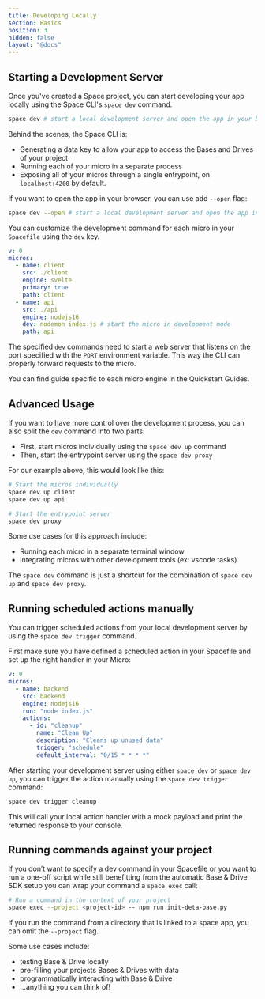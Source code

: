 ```yaml
---
title: Developing Locally
section: Basics
position: 3
hidden: false
layout: "@docs"
---
```


## Starting a Development Server

Once you've created a Space project, you can start developing your app locally using the Space CLI's `space dev` command.

```bash
space dev # start a local development server and open the app in your browser
```

Behind the scenes, the Space CLI is:

- Generating a data key to allow your app to access the Bases and Drives of your project
- Running each of your micro in a separate process
- Exposing all of your micros through a single entrypoint, on `localhost:4200` by default.

If you want to open the app in your browser, you can use add `--open` flag:

```bash
space dev --open # start a local development server and open the app in your browser
```

You can customize the development command for each micro in your `Spacefile` using the `dev` key.

```yaml
v: 0
micros:
  - name: client
    src: ./client
    engine: svelte
    primary: true
    path: client
  - name: api
    src: ./api
    engine: nodejs16
    dev: nodemon index.js # start the micro in development mode
    path: api
```

The specified `dev` commands need to start a web server that listens on the port specified with the `PORT` environment variable. This way the CLI can properly forward requests to the micro.

You can find guide specific to each micro engine in the Quickstart Guides.

## Advanced Usage

If you want to have more control over the development process, you can also split the `dev` command into two parts:

- First, start micros individually using the `space dev up` command
- Then, start the entrypoint server using the `space dev proxy`

For our example above, this would look like this:

```bash
# Start the micros individually
space dev up client
space dev up api

# Start the entrypoint server
space dev proxy
```

Some use cases for this approach include:

- Running each micro in a separate terminal window
- integrating micros with other development tools (ex: vscode tasks)

The `space dev` command is just a shortcut for the combination of `space dev up` and `space dev proxy`.

## Running scheduled actions manually

You can trigger scheduled actions from your local development server by using the `space dev trigger` command.

First make sure you have defined a scheduled action in your Spacefile and set up the right handler in your Micro:

```yaml
v: 0
micros:
  - name: backend
    src: backend
    engine: nodejs16
    run: "node index.js"
    actions:
      - id: "cleanup"
        name: "Clean Up"
        description: "Cleans up unused data"
        trigger: "schedule"
        default_interval: "0/15 * * * *"
```

After starting your development server using either `space dev` or `space dev up`, you can trigger the action manually using the `space dev trigger` command:

```bash
space dev trigger cleanup
```

This will call your local action handler with a mock payload and print the returned response to your console.

## Running commands against your project

If you don’t want to specify a dev command in your Spacefile or you want to run a one-off script while still benefitting from the automatic Base & Drive SDK setup you can wrap your command a `space exec` call:

```bash
# Run a command in the context of your project
space exec --project <project-id> -- npm run init-deta-base.py
```

If you run the command from a directory that is linked to a space app, you can omit the `--project` flag.

Some use cases include:

- testing Base & Drive locally
- pre-filling your projects Bases & Drives with data
- programmatically interacting with Base & Drive
- …anything you can think of!
